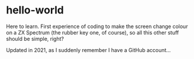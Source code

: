 # hello-world

Here to learn.  First experience of coding to make the screen change colour on a ZX Spectrum (the rubber key one, of course), so all this other stuff should be simple, right?

Updated in 2021, as I suddenly remember I have a GitHub account...

